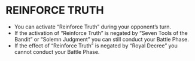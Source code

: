 
# REINFORCE TRUTH

*   You can activate “Reinforce Truth” during your opponent’s turn.
*   If the activation of “Reinforce Truth” is negated by “Seven Tools of the Bandit” or “Solemn Judgment” you can still conduct your Battle Phase.
*   If the effect of “Reinforce Truth” is negated by “Royal Decree” you cannot conduct your Battle Phase.

  